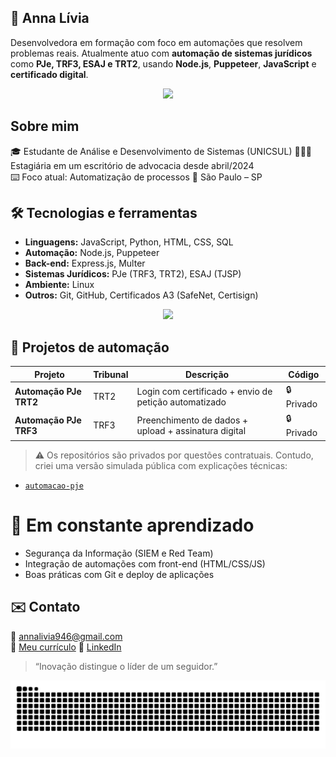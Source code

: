 ## 🩷 Anna Lívia
Desenvolvedora em formação com foco em automações que resolvem problemas reais. Atualmente atuo com **automação de sistemas jurídicos** como **PJe, TRF3, ESAJ e TRT2**, usando **Node.js**, **Puppeteer**, **JavaScript** e **certificado digital**.

<p align="center">
  <a href="https://skillicons.dev">
    <img src="https://skillicons.dev/icons?i=nodejs,js,html,css,mysql,linux" />
  </a>
</p>

## Sobre mim

🎓 Estudante de Análise e Desenvolvimento de Sistemas (UNICSUL)
👩🏻‍💻 Estagiária em um escritório de advocacia desde abril/2024  
⌨️ Foco atual: Automatização de processos 
📍 São Paulo – SP

## 🛠️ Tecnologias e ferramentas

- **Linguagens:** JavaScript, Python, HTML, CSS, SQL
- **Automação:** Node.js, Puppeteer
- **Back-end:** Express.js, Multer
- **Sistemas Jurídicos:** PJe (TRF3, TRT2), ESAJ (TJSP)
- **Ambiente:** Linux
- **Outros:** Git, GitHub, Certificados A3 (SafeNet, Certisign)

<p align="center">
  <img src="https://github-readme-stats.vercel.app/api/top-langs/?username=AnnaLivia19&layout=compact&theme=dracula" />
</p>




## 📁 Projetos de automação

| Projeto                    | Tribunal | Descrição                                          | Código |
|---------------------------|----------|----------------------------------------------------|--------|
| **Automação PJe TRT2**    | TRT2     | Login com certificado + envio de petição automatizado | 🔒 Privado |
| **Automação PJe TRF3**    | TRF3     | Preenchimento de dados + upload + assinatura digital | 🔒 Privado |

> ⚠️ Os repositórios são privados por questões contratuais. Contudo, criei uma versão simulada pública com explicações técnicas:

- [`automacao-pje`](https://github.com/Annalivia19/automacao-Pje-trt-trf)


# 📖 Em constante aprendizado

- Segurança da Informação (SIEM e Red Team)
- Integração de automações com front-end (HTML/CSS/JS)
- Boas práticas com Git e deploy de aplicações

## ✉️ Contato

📧 annalivia946@gmail.com  
📄 [Meu currículo](https://drive.google.com/file/d/1Dk_JXKCvq5oh0Q3w-DwT7HjS_75VaHXY/view?usp=drivesdk) 
🔗 [LinkedIn](http://linkedin.com/in/annalivia)

> “Inovação distingue o líder de um seguidor.”

<picture align="center">
  <source media="(prefers-color-scheme: dark)" srcset="https://raw.githubusercontent.com/AnnaLivia19/AnnaLivia19/output/github-contribution-grid-snake-dark.svg">
  <source media="(prefers-color-scheme: light)" srcset="https://raw.githubusercontent.com/AnnaLivia19/AnnaLivia19/output/github-contribution-grid-snake-dark.svg">
  <img align="center" alt="github contribution grid snake animation" src="https://raw.githubusercontent.com/AnnaLivia19/AnnaLivia19/output/github-contribution-grid-snake.svg">
</picture>
